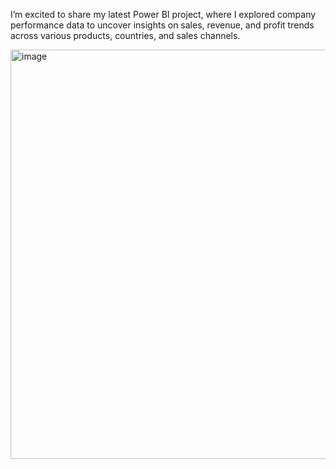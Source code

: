 
I’m excited to share my latest Power BI project, where I explored company performance data to uncover insights on sales, revenue, and profit trends across various products, countries, and sales channels.


<img width="1166" height="655" alt="image" src="https://github.com/user-attachments/assets/4658df29-82b6-4449-a0ed-e193bca97270" />
